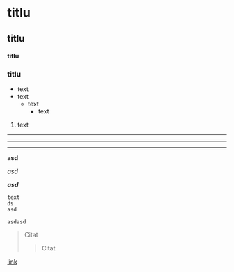 # titlu
## titlu
#### titlu
### titlu


* text
* text 
    * text 
        * text 

1. text

--- 
___
***

__asd__

_asd_

___asd___

```
text
ds
asd
```

    asdasd

> Citat
>> Citat


[link](https://github.com/saber437/backenddev)
